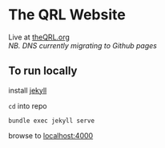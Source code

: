 # The QRL Website

Live at [theQRL.org](https://theqrl.org)  
_NB. DNS currently migrating to Github pages_

## To run locally

install [jekyll](https://jekyllrb.com/)

`cd` into repo

`bundle exec jekyll serve`

browse to [localhost:4000](http://localhost:4000)
